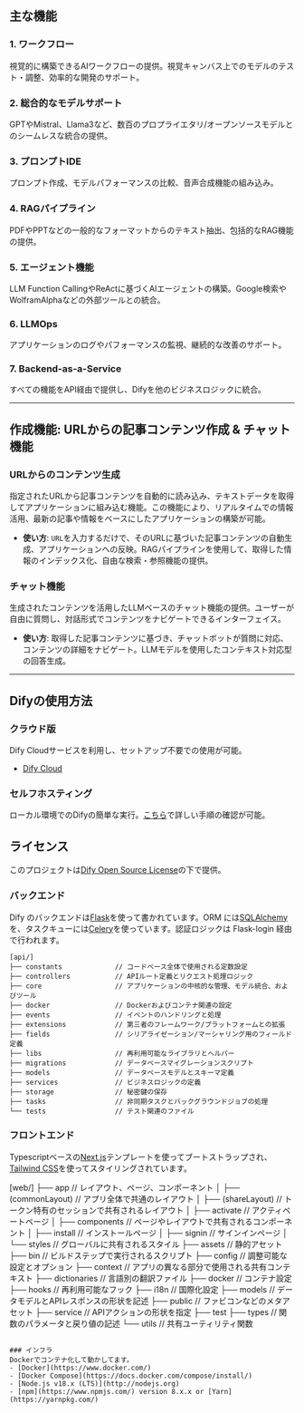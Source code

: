 ## 主な機能

### 1. **ワークフロー**
視覚的に構築できるAIワークフローの提供。視覚キャンバス上でのモデルのテスト・調整、効率的な開発のサポート。

### 2. **総合的なモデルサポート**
GPTやMistral、Llama3など、数百のプロプライエタリ/オープンソースモデルとのシームレスな統合の提供。

### 3. **プロンプトIDE**
プロンプト作成、モデルパフォーマンスの比較、音声合成機能の組み込み。

### 4. **RAGパイプライン**
PDFやPPTなどの一般的なフォーマットからのテキスト抽出、包括的なRAG機能の提供。

### 5. **エージェント機能**
LLM Function CallingやReActに基づくAIエージェントの構築。Google検索やWolframAlphaなどの外部ツールとの統合。

### 6. **LLMOps**
アプリケーションのログやパフォーマンスの監視、継続的な改善のサポート。

### 7. **Backend-as-a-Service**
すべての機能をAPI経由で提供し、Difyを他のビジネスロジックに統合。

---

## 作成機能: URLからの記事コンテンツ作成 & チャット機能

### **URLからのコンテンツ生成**
指定されたURLから記事コンテンツを自動的に読み込み、テキストデータを取得してアプリケーションに組み込む機能。この機能により、リアルタイムでの情報活用、最新の記事や情報をベースにしたアプリケーションの構築が可能。

- **使い方**: `URL`を入力するだけで、そのURLに基づいた記事コンテンツの自動生成、アプリケーションへの反映。RAGパイプラインを使用して、取得した情報のインデックス化、自由な検索・参照機能の提供。

### **チャット機能**
生成されたコンテンツを活用したLLMベースのチャット機能の提供。ユーザーが自由に質問し、対話形式でコンテンツをナビゲートできるインターフェイス。

- **使い方**: 取得した記事コンテンツに基づき、チャットボットが質問に対応、コンテンツの詳細をナビゲート。LLMモデルを使用したコンテキスト対応型の回答生成。

---

## Difyの使用方法

### クラウド版
Dify Cloudサービスを利用し、セットアップ不要での使用が可能。

- [Dify Cloud](https://dify.ai)

### セルフホスティング
ローカル環境でのDifyの簡単な実行。[こちら](https://docs.dify.ai/getting-started/install-self-hosted)で詳しい手順の確認が可能。

## ライセンス
このプロジェクトは[Dify Open Source License](LICENSE)の下で提供。



### バックエンド
Dify のバックエンドは[Flask](https://flask.palletsprojects.com/en/3.0.x/)を使って書かれています。ORM には[SQLAlchemy](https://www.sqlalchemy.org/)を、タスクキューには[Celery](https://docs.celeryq.dev/en/stable/getting-started/introduction.html)を使っています。認証ロジックは Flask-login 経由で行われます。

```
[api/]
├── constants             // コードベース全体で使用される定数設定
├── controllers           // APIルート定義とリクエスト処理ロジック
├── core                  // アプリケーションの中核的な管理、モデル統合、およびツール
├── docker                // Dockerおよびコンテナ関連の設定
├── events                // イベントのハンドリングと処理
├── extensions            // 第三者のフレームワーク/プラットフォームとの拡張
├── fields                // シリアライゼーション/マーシャリング用のフィールド定義
├── libs                  // 再利用可能なライブラリとヘルパー
├── migrations            // データベースマイグレーションスクリプト
├── models                // データベースモデルとスキーマ定義
├── services              // ビジネスロジックの定義
├── storage               // 秘密鍵の保存
├── tasks                 // 非同期タスクとバックグラウンドジョブの処理
└── tests                 // テスト関連のファイル
```

### フロントエンド

Typescriptベースの[Next.js](https://nextjs.org/)テンプレートを使ってブートストラップされ、[Tailwind CSS](https://tailwindcss.com/)を使ってスタイリングされています。

[web/]
├── app                   // レイアウト、ページ、コンポーネント
│   ├── (commonLayout)    // アプリ全体で共通のレイアウト
│   ├── (shareLayout)     // トークン特有のセッションで共有されるレイアウト
│   ├── activate          // アクティベートページ
│   ├── components        // ページやレイアウトで共有されるコンポーネント
│   ├── install           // インストールページ
│   ├── signin            // サインインページ
│   └── styles            // グローバルに共有されるスタイル
├── assets                // 静的アセット
├── bin                   // ビルドステップで実行されるスクリプト
├── config                // 調整可能な設定とオプション
├── context               // アプリの異なる部分で使用される共有コンテキスト
├── dictionaries          // 言語別の翻訳ファイル
├── docker                // コンテナ設定
├── hooks                 // 再利用可能なフック
├── i18n                  // 国際化設定
├── models                // データモデルとAPIレスポンスの形状を記述
├── public                // ファビコンなどのメタアセット
├── service               // APIアクションの形状を指定
├── test
├── types                 // 関数のパラメータと戻り値の記述
└── utils                 // 共有ユーティリティ関数
```

### インフラ
Dockerでコンテナ化して動かしてます。
- [Docker](https://www.docker.com/)
- [Docker Compose](https://docs.docker.com/compose/install/)
- [Node.js v18.x (LTS)](http://nodejs.org)
- [npm](https://www.npmjs.com/) version 8.x.x or [Yarn](https://yarnpkg.com/)